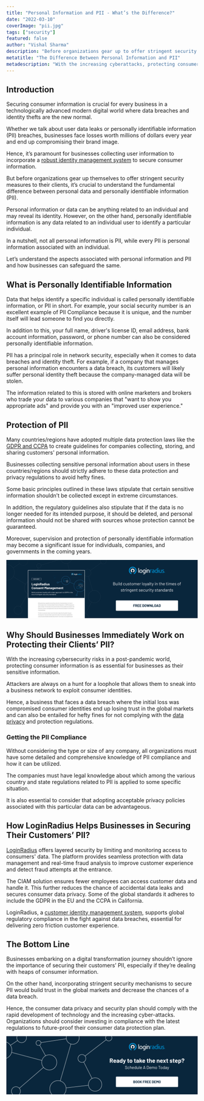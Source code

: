 ```yaml
---
title: "Personal Information and PII - What’s the Difference?"
date: "2022-03-10"
coverImage: "pii.jpg"
tags: ["security"]
featured: false
author: "Vishal Sharma"
description: "Before organizations gear up to offer stringent security measures to their clients, it’s crucial to understand the fundamental difference between personal data and personally identifiable information (PII)."
metatitle: "The Difference Between Personal Information and PII"
metadescription: "With the increasing cyberattacks, protecting consumer identities is crucial. However, there is a thin line between personal information and PII. Read this blog to figure out the difference."
---
```


## Introduction

Securing consumer information is crucial for every business in a technologically advanced modern digital world where data breaches and identity thefts are the new normal. 

Whether we talk about user data leaks or personally identifiable information (PII) breaches, businesses face losses worth millions of dollars every year and end up compromising their brand image. 

Hence, it’s paramount for businesses collecting user information to incorporate a [robust identity management system](https://www.loginradius.com/b2b-identity/) to secure consumer information. 

But before organizations gear up themselves to offer stringent security measures to their clients, it’s crucial to understand the fundamental difference between personal data and personally identifiable information (PII). 

Personal information or data can be anything related to an individual and may reveal its identity. However, on the other hand, personally identifiable information is any data related to an individual user to identify a particular individual. 

In a nutshell, not all personal information is PII, while every PII is personal information associated with an individual. 

Let’s understand the aspects associated with personal information and PII and how businesses can safeguard the same. 


## What is Personally Identifiable Information

Data that helps identify a specific individual is called personally identifiable information, or PII in short. For example, your social security number is an excellent example of PII Compliance because it is unique, and the number itself will lead someone to find you directly.

In addition to this, your full name, driver's license ID, email address, bank account information, password, or phone number can also be considered personally identifiable information.

PII has a principal role in network security, especially when it comes to data breaches and identity theft. For example, if a company that manages personal information encounters a data breach, its customers will likely suffer personal identity theft because the company-managed data will be stolen.

The information related to this is stored with online marketers and brokers who trade your data to various companies that "want to show you appropriate ads" and provide you with an "improved user experience."


## Protection of PII

Many countries/regions have adopted multiple data protection laws like the [GDPR and CCPA](https://www.loginradius.com/blog/start-with-identity/ccpa-vs-gdpr-the-compliance-war/) to create guidelines for companies collecting, storing, and sharing customers' personal information. 

Businesses collecting sensitive personal information about users in these countries/regions should strictly adhere to these data protection and privacy regulations to avoid hefty fines. 

Some basic principles outlined in these laws stipulate that certain sensitive information shouldn’t be collected except in extreme circumstances.

In addition, the regulatory guidelines also stipulate that if the data is no longer needed for its intended purpose, it should be deleted, and personal information should not be shared with sources whose protection cannot be guaranteed. 

Moreover, supervision and protection of personally identifiable information may become a significant issue for individuals, companies, and governments in the coming years.

[![consent-managmt-ds](consent-managmt-ds.png)](https://www.loginradius.com/resource/loginradius-consent-management)


## Why Should Businesses Immediately Work on Protecting their Clients’ PII?

With the increasing cybersecurity risks in a post-pandemic world, protecting consumer information is as essential for businesses as their sensitive information. 

Attackers are always on a hunt for a loophole that allows them to sneak into a business network to exploit consumer identities. 

Hence, a business that faces a data breach where the initial loss was compromised consumer identities end up losing trust in the global markets and can also be entailed for hefty fines for not complying with the [data privacy](https://www.loginradius.com/blog/start-with-identity/consumer-data-privacy-security/) and protection regulations. 


### Getting the PII Compliance 

Without considering the type or size of any company, all organizations must have some detailed and comprehensive knowledge of PII compliance and how it can be utilized. 

The companies must have legal knowledge about which among the various country and state regulations related to PII is applied to some specific situation. 

It is also essential to consider that adopting acceptable privacy policies associated with this particular data can be advantageous. 


## How LoginRadius Helps Businesses in Securing Their Customers’ PII? 

[LoginRadius](https://www.loginradius.com/) offers layered security by limiting and monitoring access to consumers' data. The platform provides seamless protection with data management and real-time fraud analysis to improve customer experience and detect fraud attempts at the entrance.

The CIAM solution ensures fewer employees can access customer data and handle it. This further reduces the chance of accidental data leaks and secures consumer data privacy. Some of the global standards it adheres to include the GDPR in the EU and the CCPA in California.

LoginRadius, a [customer identity management system](https://www.loginradius.com/blog/start-with-identity/customer-identity-and-access-management/), supports global regulatory compliance in the fight against data breaches, essential for delivering zero friction customer experience.


## The Bottom Line

Businesses embarking on a digital transformation journey shouldn’t ignore the importance of securing their customers’ PII, especially if they’re dealing with heaps of consumer information. 

On the other hand, incorporating stringent security mechanisms to secure PII would build trust in the global markets and decrease the chances of a data breach. 

Hence, the consumer data privacy and security plan should comply with the rapid development of technology and the increasing cyber-attacks. Organizations should consider investing in compliance with the latest regulations to future-proof their consumer data protection plan. 



[![LoginRadius Book a Demo](Book-a-demo.png)](https://www.loginradius.com/book-a-demo/)
